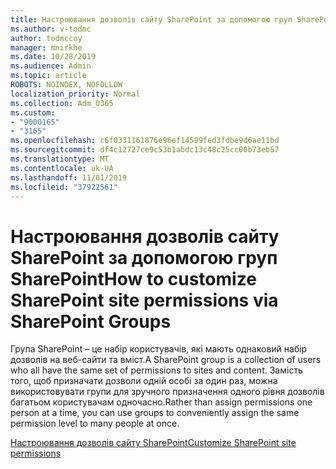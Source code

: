 ```yaml
---
title: Настроювання дозволів сайту SharePoint за допомогою груп SharePoint
ms.author: v-todmc
author: todmccoy
manager: mnirkhe
ms.date: 10/28/2019
ms.audience: Admin
ms.topic: article
ROBOTS: NOINDEX, NOFOLLOW
localization_priority: Normal
ms.collection: Adm_O365
ms.custom:
- "9000165"
- "3165"
ms.openlocfilehash: c6f0331161876e96ef14599fed3fdbe9d6ae11bd
ms.sourcegitcommit: df4c12727ce9c53b1abdc13c48c25cc00b73eb57
ms.translationtype: MT
ms.contentlocale: uk-UA
ms.lasthandoff: 11/01/2019
ms.locfileid: "37922561"
---
```

# <a name="how-to-customize-sharepoint-site-permissions-via-sharepoint-groups"></a><span data-ttu-id="36fba-102">Настроювання дозволів сайту SharePoint за допомогою груп SharePoint</span><span class="sxs-lookup"><span data-stu-id="36fba-102">How to customize SharePoint site permissions via SharePoint Groups</span></span> 

<span data-ttu-id="36fba-103">Група SharePoint – це набір користувачів, які мають однаковий набір дозволів на веб-сайти та вміст.</span><span class="sxs-lookup"><span data-stu-id="36fba-103">A SharePoint group is a collection of users who all have the same set of permissions to sites and content.</span></span> <span data-ttu-id="36fba-104">Замість того, щоб призначати дозволи одній особі за один раз, можна використовувати групи для зручного призначення одного рівня дозволів багатьом користувачам одночасно.</span><span class="sxs-lookup"><span data-stu-id="36fba-104">Rather than assign permissions one person at a time, you can use groups to conveniently assign the same permission level to many people at once.</span></span>

[<span data-ttu-id="36fba-105">Настроювання дозволів сайту SharePoint</span><span class="sxs-lookup"><span data-stu-id="36fba-105">Customize SharePoint site permissions</span></span>](https://docs.microsoft.com/sharepoint/customize-sharepoint-site-permissions?redirectSourcePath=%252fen-us%252farticle%252fcreate-and-manage-sharepoint-groups-b1e3cd23-1a78-4264-9284-87fed7282048)